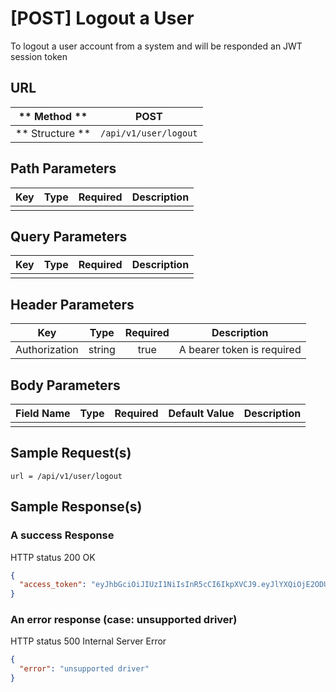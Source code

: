 # [POST] Logout a User  

To logout a user account from a system and will be responded an JWT session token  

## URL

| ** Method **    | POST                    | 
| --------------- | ----------------------- | 
| ** Structure ** | `/api/v1/user/logout`   |


## Path Parameters

| Key       | Type      | Required     | Description                     |
| --------- | :-------: | :----------: | ------------------------------- |
|           |           |              |                                 |


## Query Parameters

| Key                | Type      | Required  | Description                   |
| ------------------ | :-------: | :-------: | ----------------------------- |
|                    |           |           |                               |


## Header Parameters

| Key                 | Type       | Required  | Description                                   |
| ------------------- | :--------: | :-------: | --------------------------------------------- |
| Authorization       | string     | true      | A bearer token is required                    |


## Body Parameters

| Field Name | Type    | Required | Default Value   |  Description                              |
| ---------- | ------- | -------- | --------------- | ----------------------------------------- |
|            |         |          |                 |                                           |

## Sample Request(s) 
```
url = /api/v1/user/logout
```

## Sample Response(s)
### A success Response
HTTP status 200 OK
```json
{
  "access_token": "eyJhbGciOiJIUzI1NiIsInR5cCI6IkpXVCJ9.eyJlYXQiOjE2ODU0NTE4ODEsImlhdCI6MTY4NTQ1MTg4MSwiaWQiOjF9.r6aK1T9ZpBxbkbBahDIg7qIOHLoFV3sQgvwWssqGNqE"
}
```

### An error response (case: unsupported driver)
HTTP status 500 Internal Server Error
```json
{
  "error": "unsupported driver"
}
```
